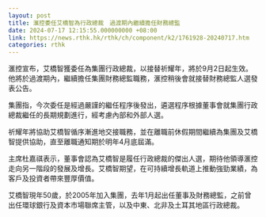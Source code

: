 ```yaml
---
layout: post
title: 滙控委任艾橋智為行政總裁　過渡期內繼續擔任財務總監
date: 2024-07-17 12:15:55.000000000 +08:00
link: https://news.rthk.hk/rthk/ch/component/k2/1761928-20240717.htm
categories: rthk
---
```


滙控宣布，艾橋智獲委任為集團行政總裁，以接替祈耀年，將於9月2日起生效。他將於過渡期內，繼續擔任集團財務總監職務，滙控稍後會就接替財務總監人選發表公告。

集團指，今次委任是經過嚴謹的繼任程序後發出，遴選程序根據董事會就集團行政總裁繼任的長期規劃進行，經考慮內部和外部人選。

祈耀年將協助艾橋智循序漸進地交接職務，並在離職前休假期間繼續為集團及艾橋智提供協助，直至離職通知期於明年4月底屆滿。

主席杜嘉祺表示，董事會認為艾橋智是履任行政總裁的傑出人選，期待他領導滙控走向另一階段的發展及增長。艾橋智期望，在可持續增長軌道上推動強勁業績，為客戶及投資者帶來豐厚價值。

艾橋智現年50歲，於2005年加入集團，去年1月起出任董事及財務總監，之前曾出任環球銀行及資本市場聯席主管，以及中東、北非及土耳其地區行政總裁。
